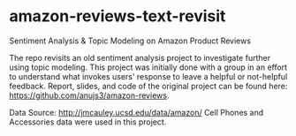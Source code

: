 # amazon-reviews-text-revisit
Sentiment Analysis &amp; Topic Modeling on Amazon Product Reviews

The repo revisits an old sentiment analysis project to investigate further using topic modeling. This project was initially done with a group in an effort to understand what invokes users' response to leave a helpful or not-helpful feedback. Report, slides, and code of the original project can be found here: https://github.com/anujs3/amazon-reviews.

Data Source: http://jmcauley.ucsd.edu/data/amazon/
Cell Phones and Accessories data were used in this project.
